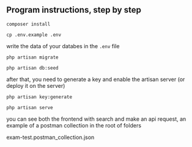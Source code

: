 
## Program instructions, step by step
```
composer install
```
```
cp .env.example .env
```

write the data of your databes in the ```.env``` file

```
php artisan migrate
```

```
php artisan db:seed
```

after that, you need to generate a key and enable the artisan server (or deploy it on the server)


```
php artisan key:generate
```

```
php artisan serve
```


you can see both the frontend with search and make an api request, an example of a postman collection in the root of folders

exam-test.postman_collection.json
